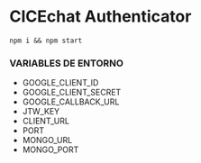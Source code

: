 # CICEchat Authenticator

```
npm i && npm start
```

### VARIABLES DE ENTORNO

- GOOGLE_CLIENT_ID
- GOOGLE_CLIENT_SECRET
- GOOGLE_CALLBACK_URL
- JTW_KEY
- CLIENT_URL
- PORT
- MONGO_URL
- MONGO_PORT